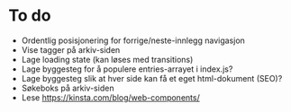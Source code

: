# To do
* Ordentlig posisjonering for forrige/neste-innlegg navigasjon
* Vise tagger på arkiv-siden
* Lage loading state (kan løses med transitions)
* Lage byggesteg for å populere entries-arrayet i index.js? 
* Lage byggesteg slik at hver side kan få et eget html-dokument (SEO)?
* Søkeboks på arkiv-siden
* Lese https://kinsta.com/blog/web-components/
